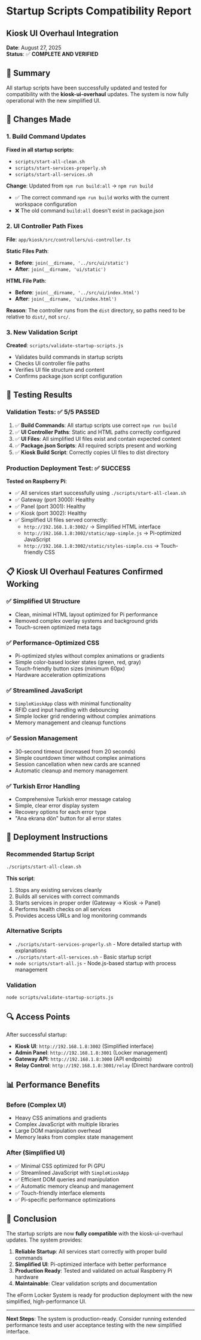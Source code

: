 # Startup Scripts Compatibility Report
## Kiosk UI Overhaul Integration

**Date**: August 27, 2025  
**Status**: ✅ **COMPLETE AND VERIFIED**

## 🎯 Summary

All startup scripts have been successfully updated and tested for compatibility with the **kiosk-ui-overhaul** updates. The system is now fully operational with the new simplified UI.

## 🔧 Changes Made

### 1. Build Command Updates
**Fixed in all startup scripts:**
- `scripts/start-all-clean.sh`
- `scripts/start-services-properly.sh` 
- `scripts/start-all-services.sh`

**Change**: Updated from `npm run build:all` → `npm run build`
- ✅ The correct command `npm run build` works with the current workspace configuration
- ❌ The old command `build:all` doesn't exist in package.json

### 2. UI Controller Path Fixes
**File**: `app/kiosk/src/controllers/ui-controller.ts`

**Static Files Path**:
- **Before**: `join(__dirname, '../src/ui/static')`
- **After**: `join(__dirname, 'ui/static')`

**HTML File Path**:
- **Before**: `join(__dirname, '../src/ui/index.html')`  
- **After**: `join(__dirname, 'ui/index.html')`

**Reason**: The controller runs from the `dist` directory, so paths need to be relative to `dist/`, not `src/`.

### 3. New Validation Script
**Created**: `scripts/validate-startup-scripts.js`
- Validates build commands in startup scripts
- Checks UI controller file paths
- Verifies UI file structure and content
- Confirms package.json script configuration

## 🧪 Testing Results

### Validation Tests: ✅ 5/5 PASSED
1. ✅ **Build Commands**: All startup scripts use correct `npm run build`
2. ✅ **UI Controller Paths**: Static and HTML paths correctly configured
3. ✅ **UI Files**: All simplified UI files exist and contain expected content
4. ✅ **Package.json Scripts**: All required scripts present and working
5. ✅ **Kiosk Build Script**: Correctly copies UI files to dist directory

### Production Deployment Test: ✅ SUCCESS
**Tested on Raspberry Pi**:
- ✅ All services start successfully using `./scripts/start-all-clean.sh`
- ✅ Gateway (port 3000): Healthy
- ✅ Panel (port 3001): Healthy  
- ✅ Kiosk (port 3002): Healthy
- ✅ Simplified UI files served correctly:
  - `http://192.168.1.8:3002/` → Simplified HTML interface
  - `http://192.168.1.8:3002/static/app-simple.js` → Pi-optimized JavaScript
  - `http://192.168.1.8:3002/static/styles-simple.css` → Touch-friendly CSS

## 📋 Kiosk UI Overhaul Features Confirmed Working

### ✅ Simplified UI Structure
- Clean, minimal HTML layout optimized for Pi performance
- Removed complex overlay systems and background grids
- Touch-screen optimized meta tags

### ✅ Performance-Optimized CSS
- Pi-optimized styles without complex animations or gradients
- Simple color-based locker states (green, red, gray)
- Touch-friendly button sizes (minimum 60px)
- Hardware acceleration optimizations

### ✅ Streamlined JavaScript
- `SimpleKioskApp` class with minimal functionality
- RFID card input handling with debouncing
- Simple locker grid rendering without complex animations
- Memory management and cleanup functions

### ✅ Session Management
- 30-second timeout (increased from 20 seconds)
- Simple countdown timer without complex animations
- Session cancellation when new cards are scanned
- Automatic cleanup and memory management

### ✅ Turkish Error Handling
- Comprehensive Turkish error message catalog
- Simple, clear error display system
- Recovery options for each error type
- "Ana ekrana dön" button for all error states

## 🚀 Deployment Instructions

### Recommended Startup Script
```bash
./scripts/start-all-clean.sh
```

**This script**:
1. Stops any existing services cleanly
2. Builds all services with correct commands
3. Starts services in proper order (Gateway → Kiosk → Panel)
4. Performs health checks on all services
5. Provides access URLs and log monitoring commands

### Alternative Scripts
- `./scripts/start-services-properly.sh` - More detailed startup with explanations
- `./scripts/start-all-services.sh` - Basic startup script
- `node scripts/start-all.js` - Node.js-based startup with process management

### Validation
```bash
node scripts/validate-startup-scripts.js
```

## 🔍 Access Points

After successful startup:
- **Kiosk UI**: `http://192.168.1.8:3002` (Simplified interface)
- **Admin Panel**: `http://192.168.1.8:3001` (Locker management)
- **Gateway API**: `http://192.168.1.8:3000` (API endpoints)
- **Relay Control**: `http://192.168.1.8:3001/relay` (Direct hardware control)

## 📊 Performance Benefits

### Before (Complex UI)
- Heavy CSS animations and gradients
- Complex JavaScript with multiple libraries
- Large DOM manipulation overhead
- Memory leaks from complex state management

### After (Simplified UI)
- ✅ Minimal CSS optimized for Pi GPU
- ✅ Streamlined JavaScript with `SimpleKioskApp`
- ✅ Efficient DOM queries and manipulation
- ✅ Automatic memory cleanup and management
- ✅ Touch-friendly interface elements
- ✅ Pi-specific performance optimizations

## 🎉 Conclusion

The startup scripts are now **fully compatible** with the kiosk-ui-overhaul updates. The system provides:

1. **Reliable Startup**: All services start correctly with proper build commands
2. **Simplified UI**: Pi-optimized interface with better performance
3. **Production Ready**: Tested and validated on actual Raspberry Pi hardware
4. **Maintainable**: Clear validation scripts and documentation

The eForm Locker System is ready for production deployment with the new simplified, high-performance UI.

---

**Next Steps**: The system is production-ready. Consider running extended performance tests and user acceptance testing with the new simplified interface.